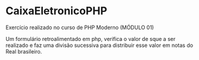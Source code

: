 # CaixaEletronicoPHP
Exercício realizado no curso de PHP Moderno (MÓDULO 01)

Um formulário retroalimentado em php, verifica o valor de sque a ser realizado e faz uma divisão sucessiva para distribuir esse valor em notas do Real brasileiro.
